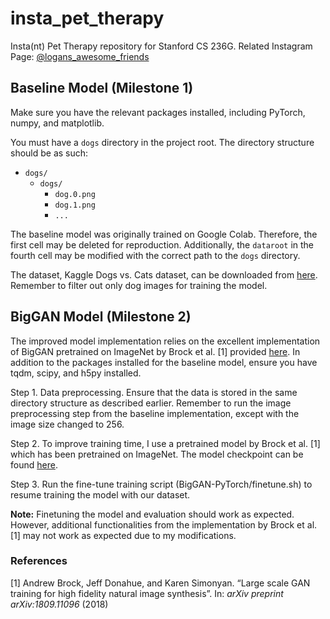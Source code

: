 # insta_pet_therapy

Insta(nt) Pet Therapy repository for Stanford CS 236G. 
Related Instagram Page: [@logans_awesome_friends](https://www.instagram.com/logans_pawsome_friends/)

## Baseline Model (Milestone 1)

Make sure you have the relevant packages installed, including PyTorch, numpy, and matplotlib.

You must have a `dogs` directory in the project root. The directory structure should be as such:

- `dogs/`
  - `dogs/`
    - `dog.0.png`
    - `dog.1.png`
    - `...`

The baseline model was originally trained on Google Colab. Therefore, the first cell may be deleted for reproduction. Additionally, the `dataroot` in the fourth cell may be modified with the correct path to the `dogs` directory.

The dataset, Kaggle Dogs vs. Cats dataset, can be downloaded from [here](https://www.kaggle.com/c/dogs-vs-cats/data). Remember to filter out only dog images for training the model.

## BigGAN Model (Milestone 2)

The improved model implementation relies on the excellent implementation of BigGAN pretrained on ImageNet by Brock et al. \[1\] provided [here](https://github.com/ajbrock/BigGAN-PyTorch). In addition to the packages installed for the baseline model, ensure you have tqdm, scipy, and h5py installed.

Step 1. Data preprocessing. Ensure that the data is stored in the same directory structure as described earlier. Remember to run the image preprocessing step from the baseline implementation, except with the image size changed to 256.

Step 2. To improve training time, I use a pretrained model by Brock et al. \[1\] which has been pretrained on ImageNet. The model checkpoint can be found [here](https://drive.google.com/open?id=1nAle7FCVFZdix2--ks0r5JBkFnKw8ctW).

Step 3. Run the fine-tune training script (BigGAN-PyTorch/finetune.sh) to resume training the model with our dataset.

**Note:** Finetuning the model and evaluation should work as expected. However, additional functionalities from the implementation by Brock et al. \[1\] may not work as expected due to my modifications. 

### References 

\[1\] Andrew Brock, Jeff Donahue, and Karen Simonyan. “Large scale GAN training for high fidelity natural image synthesis”. In: _arXiv preprint arXiv:1809.11096_ (2018)
